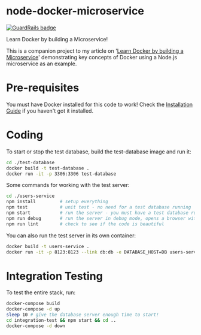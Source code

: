 # node-docker-microservice

[![GuardRails badge](https://badges.production.guardrails.io/dwmkerr/node-docker-microservice.svg)](https://www.guardrails.io)

Learn Docker by building a Microservice!

This is a companion project to my article on '[Learn Docker by building a Microservice](http://www.dwmkerr.com/learn-docker-by-building-a-microservice/)' demonstrating key concepts of Docker using a Node.js microservice as an example.

# Pre-requisites

You must have Docker installed for this code to work! Check the [Installation Guide](https://docs.docker.com/engine/installation/) if you haven't got it installed.

# Coding

To start or stop the test database, build the test-database image and run it:

```bash
cd ./test-database
docker build -t test-database .
docker run -it -p 3306:3306 test-database
```

Some commands for working with the test server:

```bash
cd ./users-service
npm install         # setup everything
npm test 			# unit test - no need for a test database running
npm start           # run the server - you must have a test database running
npm run debug       # run the server in debug mode, opens a browser with the inspector
npm run lint        # check to see if the code is beautiful
```

You can also run the test server in its own container:

```bash
docker build -t users-service .
docker run -it -p 8123:8123 --link db:db -e DATABASE_HOST=DB users-service
```

# Integration Testing

To test the entire stack, run:

```bash
docker-compose build
docker-compose -d up
sleep 10 # give the database server enough time to start!
cd integration-test && npm start && cd ..
docker-compose -d down
```

